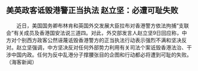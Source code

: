 ## 美英政客诋毁港警正当执法 赵立坚：必遭可耻失败
　　近日，美国国务卿布林肯和英国外交发展大臣拉布对香港警方依法拘捕“支联会”有关成员及香港国安法说三道四。对此，外交部发言人赵立坚9日回应称，中方对个别西方政客公然诬蔑诋毁香港警方的正当执法行动表示强烈不满和坚决反对。赵立坚强调，中方坚决反对任何外部势力利用有关司法个案诋毁香港法治、干涉中国内政。任何为反中乱港分子撑腰张目的企图和行动都必将遭到可耻的失败。（海客新闻）

